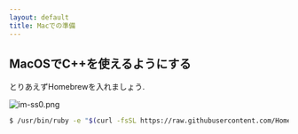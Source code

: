```yaml
---
layout: default
title: Macでの準備
---
```


## MacOSでC++を使えるようにする

とりあえずHomebrewを入れましょう.

![im-ss0.png](/images/im-ss0.png)

```sh
$ /usr/bin/ruby -e "$(curl -fsSL https://raw.githubusercontent.com/Homebrew/install/master/install)"
```

